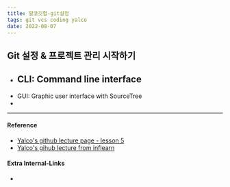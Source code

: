 ```yaml
---
title: 얄코깃헙-git설정
tags: git vcs coding yalco
date: 2022-08-07
---
```


## Git 설정 & 프로젝트 관리 시작하기
- CLI: Command line interface
	- 
- GUI: Graphic user interface with SourceTree
- 




---
#### Reference
- [Yalco's github lecture page - lesson 5](https://www.yalco.kr/@git-github/1-5/)
- [Yalco's gihub lecture from inflearn](https://www.inflearn.com/course/%EC%A0%9C%EB%8C%80%EB%A1%9C-%ED%8C%8C%EB%8A%94-%EA%B9%83/dashboard)

#### Extra Internal-Links
- 